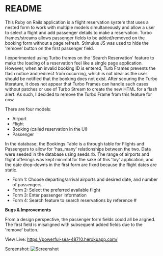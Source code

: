 # README

This Ruby on Rails application is a flight reservation system that uses a nested form to work with multiple models simultaneously and allow a user to select a flight and add passenger details to make a reservation. Turbo frames/streams allows passenger fields to be added/removed on the booking form without a page refresh. Stimulus JS was used to hide the 'remove' button on the first passenger field. 

I experimented using Turbo frames on the 'Search Reservation' feature to make the loading of a reservation feel like a single page application. However, when an invalid booking ID is entered, Turb Frames prevents the flash notice and redirect from occurring, which is not ideal as the user should be notified that the booking does not exist. After scouring the Turbo literature, it does not appear that Turbo Frames can handle such cases without patches or use of Turbo Stream to create the new HTML for a flash alert. As such, I decided to remove the Turbo Frame from this feature for now.

There are four models:
- Airport
- Flight
- Booking (called reservation in the UI)
- Passenger

In the database, the Bookings Table is a through table for Flights and Passengers to allow for 'has_many' relationships between the two. Data were seeded in the database using seeds.rb. The range of airports and flight offerings was kept minimal for the sake of this 'toy' application, and the date drop-downs in the first form are fixed because the flight dates are static.

- Form 1: Choose departing/arrival airports and desired date, and number of passengers
- Form 2: Select the preferred available flight
- Form 3: Enter passenger information
- Form 4: Search feature to search reservations by reference #

**Bugs & Improvements**


From a design perspective, the passenger form fields could all be aligned. The first field is misaligned with subsequent added fields due to the 'remove' button.


View Live: https://powerful-sea-48710.herokuapp.com/ 


Screenshot:
![Screenshot](./Screensht.png?raw=true "")



